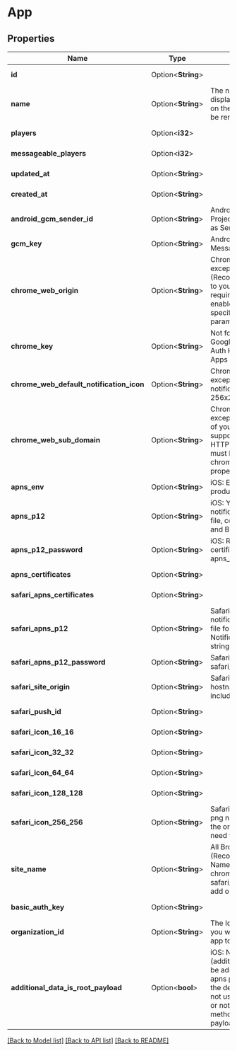 # App

## Properties

Name | Type | Description | Notes
------------ | ------------- | ------------- | -------------
**id** | Option<**String**> |  | [optional][readonly]
**name** | Option<**String**> | The name of your app, as displayed on your apps list on the dashboard.  This can be renamed. | [optional]
**players** | Option<**i32**> |  | [optional][readonly]
**messageable_players** | Option<**i32**> |  | [optional][readonly]
**updated_at** | Option<**String**> |  | [optional][readonly]
**created_at** | Option<**String**> |  | [optional][readonly]
**android_gcm_sender_id** | Option<**String**> | Android: Your Google Project number.  Also known as Sender ID. | [optional]
**gcm_key** | Option<**String**> | Android: Your Google Push Messaging Auth Key | [optional]
**chrome_web_origin** | Option<**String**> | Chrome (All Browsers except Safari) (Recommended): The URL to your website.  This field is required if you wish to enable web push and specify other web push parameters. | [optional]
**chrome_key** | Option<**String**> | Not for web push.  Your Google Push Messaging Auth Key if you use Chrome Apps / Extensions. | [optional]
**chrome_web_default_notification_icon** | Option<**String**> | Chrome (All Browsers except Safari): Your default notification icon. Should be 256x256 pixels, min 80x80. | [optional]
**chrome_web_sub_domain** | Option<**String**> | Chrome (All Browsers except Safari): A subdomain of your choice in order to support Web Push on non-HTTPS websites. This field must be set in order for the chrome_web_gcm_sender_id property to be processed. | [optional]
**apns_env** | Option<**String**> | iOS: Either sandbox or production | [optional]
**apns_p12** | Option<**String**> | iOS: Your apple push notification p12 certificate file, converted to a string and Base64 encoded. | [optional]
**apns_p12_password** | Option<**String**> | iOS: Required if using p12 certificate.  Password for the apns_p12 file. | [optional]
**apns_certificates** | Option<**String**> |  | [optional][readonly]
**safari_apns_certificates** | Option<**String**> |  | [optional][readonly]
**safari_apns_p12** | Option<**String**> | Safari: Your apple push notification p12 certificate file for Safari Push Notifications, converted to a string and Base64 encoded. | [optional]
**safari_apns_p12_password** | Option<**String**> | Safari: Password for safari_apns_p12 file | [optional]
**safari_site_origin** | Option<**String**> | Safari (Recommended): The hostname to your website including http(s):// | [optional]
**safari_push_id** | Option<**String**> |  | [optional][readonly]
**safari_icon_16_16** | Option<**String**> |  | [optional][readonly]
**safari_icon_32_32** | Option<**String**> |  | [optional][readonly]
**safari_icon_64_64** | Option<**String**> |  | [optional][readonly]
**safari_icon_128_128** | Option<**String**> |  | [optional][readonly]
**safari_icon_256_256** | Option<**String**> | Safari: A url for a 256x256 png notification icon. This is the only Safari icon URL you need to provide. | [optional]
**site_name** | Option<**String**> | All Browsers (Recommended): The Site Name. Requires both chrome_web_origin and safari_site_origin to be set to add or update it. | [optional]
**basic_auth_key** | Option<**String**> |  | [optional][readonly]
**organization_id** | Option<**String**> | The Id of the Organization you would like to add this app to. | [optional]
**additional_data_is_root_payload** | Option<**bool**> | iOS: Notification data (additional data) values will be added to the root of the apns payload when sent to the device.  Ignore if you're not using any other plugins, or not using OneSignal SDK methods to read the payload. | [optional]

[[Back to Model list]](../README.md#documentation-for-models) [[Back to API list]](../README.md#documentation-for-api-endpoints) [[Back to README]](../README.md)


